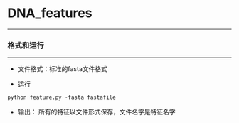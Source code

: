 # DNA_features  
***********************
### 格式和运行
*******************
* 文件格式：标准的fasta文件格式

* 运行
```py
python feature.py -fasta fastafile
```

* 输出： 所有的特征以文件形式保存，文件名字是特征名字
